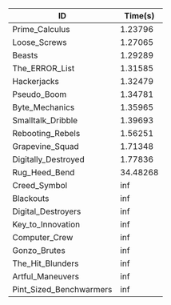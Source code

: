 |ID|Time(s)|
|-|-|
|Prime_Calculus|1.23796|
|Loose_Screws|1.27065|
|Beasts|1.29289|
|The_ERROR_List|1.31585|
|Hackerjacks|1.32479|
|Pseudo_Boom|1.34781|
|Byte_Mechanics|1.35965|
|Smalltalk_Dribble|1.39693|
|Rebooting_Rebels|1.56251|
|Grapevine_Squad|1.71348|
|Digitally_Destroyed|1.77836|
|Rug_Heed_Bend|34.48268|
|Creed_Symbol|inf|
|Blackouts|inf|
|Digital_Destroyers|inf|
|Key_to_Innovation|inf|
|Computer_Crew|inf|
|Gonzo_Brutes|inf|
|The_Hit_Blunders|inf|
|Artful_Maneuvers|inf|
|Pint_Sized_Benchwarmers|inf|
